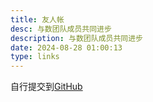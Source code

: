 ```yaml
---
title: 友人帐
desc: 与数团队成员共同进步
description: 与数团队成员共同进步
date: 2024-08-28 01:00:13
type: links
---
```


自行提交到[GitHub](https://github.com/Zen-Harmony/tutorial)
